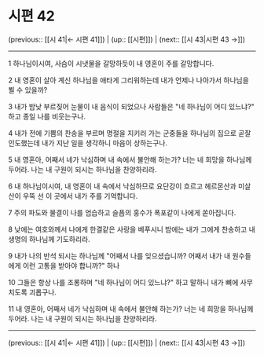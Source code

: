 # 시편 42

(previous:: [[시 41|← 시편 41]]) | (up:: [[시편]]) | (next:: [[시 43|시편 43 →]])

***




1 
하나님이시여, 사슴이 시냇물을 갈망하듯이 내 영혼이 주를 갈망합니다. 



2 
내 영혼이 살아 계신 하나님을 애타게 그리워하는데 내가 언제나 나아가서 하나님을 뵐 수 있을까? 



3 
내가 밤낮 부르짖어 눈물이 내 음식이 되었으나 사람들은 "네 하나님이 어디 있느냐?" 하고 종일 나를 비웃는구나. 



4 
내가 전에 기쁨의 찬송을 부르며 명절을 지키러 가는 군중들을 하나님의 집으로 곧잘 인도했는데 내가 지난 일을 생각하니 마음이 상하는구나. 



5 
내 영혼아, 어째서 네가 낙심하며 내 속에서 불안해 하는가? 너는 네 희망을 하나님께 두어라. 나는 내 구원이 되시는 하나님을 찬양하리라. 



6 
내 하나님이시여, 내 영혼이 내 속에서 낙심하므로 요단강이 흐르고 헤르몬산과 미살산이 우뚝 선 이 곳에서 내가 주를 기억합니다. 



7 
주의 파도와 물결이 나를 엄습하고 슬픔의 홍수가 폭포같이 나에게 쏟아집니다. 



8 
낮에는 여호와께서 나에게 한결같은 사랑을 베푸시니 밤에는 내가 그에게 찬송하고 내 생명의 하나님께 기도하리라. 



9 
내가 나의 반석 되시는 하나님께 "어째서 나를 잊으셨습니까? 어째서 내가 내 원수들에게 이런 고통을 받아야 합니까?" 하나 



10 
그들은 항상 나를 조롱하며 "네 하나님이 어디 있느냐?" 하고 말하니 내가 뼈에 사무치도록 괴롭구나. 



11 
내 영혼아, 어째서 네가 낙심하며 내 속에서 불안해 하는가? 너는 네 희망을 하나님께 두어라. 나는 내 구원이 되시는 하나님을 찬양하리라.

***

(previous:: [[시 41|← 시편 41]]) | (up:: [[시편]]) | (next:: [[시 43|시편 43 →]])
